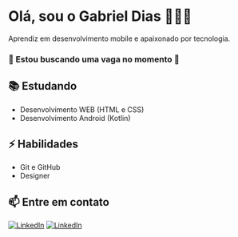 # Olá, sou o Gabriel Dias 👨🏽‍💻

Aprendiz em desenvolvimento mobile e apaixonado por tecnologia.
### 👀 Estou buscando uma vaga no momento 👀

## 📚 Estudando
- Desenvolvimento WEB (HTML e CSS)
- Desenvolvimento Android (Kotlin)

## ⚡ Habilidades
- Git e GitHub
- Designer

## 📫 Entre em contato
<a href="https://www.linkedin.com/in/gabrieldias-/" target="_blank"><img alt="LinkedIn" src="https://img.shields.io/badge/linkedin-%230077B5.svg?&style=for-the-badge&logo=linkedin&logoColor=white" /></a>
<a href="https://www.instagram.com/_diasoficial/" target="_blank"><img alt="LinkedIn" src="https://img.shields.io/badge/Instagram-E4405F?style=for-the-badge&logo=instagram&logoColor=white" /></a>
